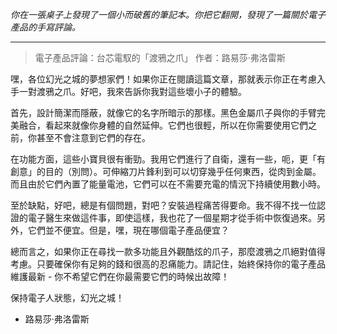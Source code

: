 _你在一張桌子上發現了一個小而破舊的筆記本。你把它翻開，發現了一篇關於電子產品的手寫評論。_

---

> 電子產品評論：台芯電馭的「渡鴉之爪」
> 作者：路易莎·弗洛雷斯

嘿，各位幻光之城的夢想家們！如果你正在閱讀這篇文章，那就表示你正在考慮入手一對渡鴉之爪。好吧，我來告訴你我對這些壞小子的體驗。

首先，設計簡潔而隱蔽，就像它的名字所暗示的那樣。黑色金屬爪子與你的手臂完美融合，看起來就像你身體的自然延伸。它們也很輕，所以在你需要使用它們之前，你甚至不會注意到它們的存在。

在功能方面，這些小寶貝很有衝勁。我用它們進行了自衛，還有一些，呃，更「有創意」的目的（別問）。可伸縮刀片鋒利到可以切穿幾乎任何東西，從肉到金屬。而且由於它們內置了能量電池，它們可以在不需要充電的情況下持續使用數小時。

至於缺點，好吧，總是有個問題，對吧？安裝過程痛苦得要命。我不得不找一位認證的電子醫生來做這件事，即使這樣，我也花了一個星期才從手術中恢復過來。另外，它們並不便宜。但是，嘿，現在哪個電子產品便宜？

總而言之，如果你正在尋找一款多功能且外觀酷炫的爪子，那麼渡鴉之爪絕對值得考慮。只要確保你有足夠的錢和很高的忍痛能力。請記住，始終保持你的電子產品維護最新 - 你不希望它們在你最需要它們的時候出故障！

保持電子人狀態，幻光之城！

- 路易莎·弗洛雷斯

